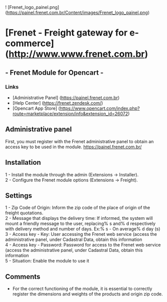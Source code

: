 ! [Frenet_logo_painel.png] (https://painel.frenet.com.br/Content/images/Frenet_logo_painel.png)
# [Frenet - Freight gateway for e-commerce] (http://www.www.frenet.com.br) #

## - Frenet Module for Opencart - ##

### Links ###
* [Administrative Panel] (https://painel.frenet.com.br)
* [Help Center] (https://frenet.zendesk.com/)
* [Opencart App Store] (https://www.opencart.com/index.php?route=marketplace/extension/info&extension_id=26072)

Administrative panel
------------------------------------

First, you must register with the Frenet administrative panel to obtain an access key to be used in the module.
https://painel.frenet.com.br/

Installation
------------------------

1 - Install the module through the admin (Extensions -> Installer). <br />
2 - Configure the Frenet module options (Extensions -> Freight).

Settings
---------------------------
1 - Zip Code of Origin: Inform the zip code of the place of origin of the freight quotations. <br />
2 - Message that displays the delivery time: If informed, the system will mount a friendly message to the user, replacing% s and% d respectively with delivery method and number of days. Ex:% s - On average% d day (s) <br />
3 - Access key - Key: User accessing the Frenet web service (access the administrative panel, under Cadastral Data, obtain this information <br />
4 - Access key - Password: Password for access to the Frenet web service (access the administrative panel, under Cadastral Data, obtain this information <br />
5 - Situation: Enable the module to use it

Comments
---------------------------
* For the correct functioning of the module, it is essential to correctly register the dimensions and weights of the products and origin zip code. 
